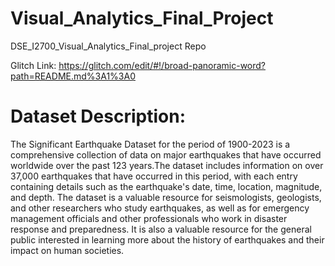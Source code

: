 # Visual_Analytics_Final_Project
DSE_I2700_Visual_Analytics_Final_project Repo

Glitch Link: https://glitch.com/edit/#!/broad-panoramic-word?path=README.md%3A1%3A0 

# Dataset Description:
The Significant Earthquake Dataset for the period of 1900-2023 is a comprehensive collection of data on major earthquakes that have occurred worldwide over the past 123 years.The dataset includes information on over 37,000 earthquakes that have occurred in this period, with each entry containing details such as the earthquake's date, time, location, magnitude, and depth.
The dataset is a valuable resource for seismologists, geologists, and other researchers who study earthquakes, as well as for emergency management officials and other professionals who work in disaster response and preparedness. It is also a valuable resource for the general public interested in learning more about the history of earthquakes and their impact on human societies.
